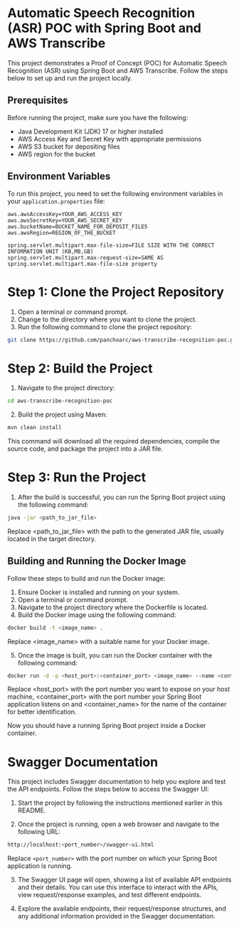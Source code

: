# Automatic Speech Recognition (ASR) POC with Spring Boot and AWS Transcribe

This project demonstrates a Proof of Concept (POC) for Automatic Speech Recognition (ASR) using Spring Boot and AWS Transcribe. Follow the steps below to set up and run the project locally.

## Prerequisites
Before running the project, make sure you have the following:

- Java Development Kit (JDK) 17 or higher installed
- AWS Access Key and Secret Key with appropriate permissions
- AWS S3 bucket for depositing files
- AWS region for the bucket

## Environment Variables
To run this project, you need to set the following environment variables in your `application.properties` file:

```properties
aws.awsAccessKey=YOUR_AWS_ACCESS_KEY
aws.awsSecretKey=YOUR_AWS_SECRET_KEY
aws.bucketName=BUCKET_NAME_FOR_DEPOSIT_FILES
aws.awsRegion=REGION_OF_THE_BUCKET

spring.servlet.multipart.max-file-size=FILE SIZE WITH THE CORRECT INFORMATION UNIT (KB,MB,GB)
spring.servlet.multipart.max-request-size=SAME AS spring.servlet.multipart.max-file-size property
```


# Step 1: Clone the Project Repository
1. Open a terminal or command prompt.
2. Change to the directory where you want to clone the project.
3. Run the following command to clone the project repository:

```bash
git clone https://github.com/panchoarc/aws-transcribe-recognition-poc.git
```

# Step 2: Build the Project
1. Navigate to the project directory:
```bash
cd aws-transcribe-recognition-poc
```

2. Build the project using Maven:
```bash
mvn clean install
```

This command will download all the required dependencies, compile the source code, and package the project into a JAR file.

# Step 3: Run the Project

1. After the build is successful, you can run the Spring Boot project using the following command:

```bash
java -jar <path_to_jar_file>
```

Replace <path_to_jar_file> with the path to the generated JAR file, usually located in the target directory.

## Building and Running the Docker Image
Follow these steps to build and run the Docker image:

1. Ensure Docker is installed and running on your system.
2. Open a terminal or command prompt.
3. Navigate to the project directory where the Dockerfile is located.
4. Build the Docker image using the following command:

```bash
docker build -t <image_name> .
```

Replace <image_name> with a suitable name for your Docker image.

5. Once the image is built, you can run the Docker container with the following command:

```bash
docker run -d -p <host_port>:<container_port> <image_name> --name <container_name>
```

Replace <host_port> with the port number you want to expose on your host machine, <container_port> with the port number your Spring Boot application listens on and <container_name> for the name of the container for better identification.

Now you should have a running Spring Boot project inside a Docker container.

# Swagger Documentation

This project includes Swagger documentation to help you explore and test the API endpoints. Follow the steps below to access the Swagger UI:

1. Start the project by following the instructions mentioned earlier in this README.

2. Once the project is running, open a web browser and navigate to the following URL:

```bash
http://localhost:<port_number>/swagger-ui.html
```

Replace `<port_number>` with the port number on which your Spring Boot application is running.

3. The Swagger UI page will open, showing a list of available API endpoints and their details. You can use this interface to interact with the APIs, view request/response examples, and test different endpoints.

4. Explore the available endpoints, their request/response structures, and any additional information provided in the Swagger documentation.



